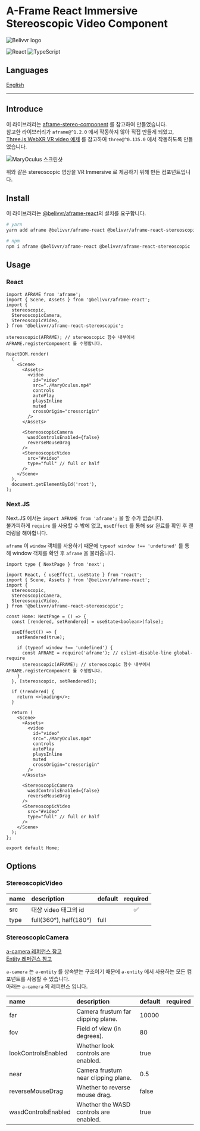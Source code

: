 # A-Frame React Immersive Stereoscopic Video Component

![Belivvr logo](https://avatars.githubusercontent.com/u/40684200?s=200&v=4)

![React](https://img.shields.io/badge/React-20232A?style=for-the-badge&logo=react&logoColor=61DAFB)
![TypeScript](https://img.shields.io/badge/TypeScript-007ACC?style=for-the-badge&logo=typescript&logoColor=white)


## Languages

[English](./en.md)

---

## Introduce

이 라이브러리는 [aframe-stereo-component](https://github.com/oscarmarinmiro/aframe-stereo-component) 를 참고하여 만들었습니다.  
참고한 라이브러리가 `aframe@^1.2.0` 에서 작동하지 않아 직접 만들게 되었고, [Three.js WebXR VR video 예제](https://github.com/mrdoob/three.js/blob/r135/examples/webxr_vr_video.html) 를 참고하여 `three@^0.135.0` 에서 작동하도록 만들었습니다.

![MaryOculus 스크린샷](https://user-images.githubusercontent.com/41536271/146868338-f5c42aae-9fde-46b4-b80c-229f3cd4317a.png)

위와 같은 stereoscopic 영상을 VR Immersive 로 제공하기 위해 만든 컴포넌트입니다.

## Install

이 라이브러리는 [@belivvr/aframe-react](https://github.com/belivvr/aframe-react)의 설치를 요구합니다.

```sh
# yarn
yarn add aframe @belivvr/aframe-react @belivvr/aframe-react-stereoscopic

# npm
npm i aframe @belivvr/aframe-react @belivvr/aframe-react-stereoscopic
```

## Usage

### React

```tsx
import AFRAME from 'aframe';
import { Scene, Assets } from '@belivvr/aframe-react';
import {
  stereoscopic,
  StereoscopicCamera,
  StereoscopicVideo,
} from '@belivvr/aframe-react-stereoscopic';

stereoscopic(AFRAME); // stereoscopic 함수 내부에서 AFRAME.registerComponent 를 수행합니다.

ReactDOM.render(
  (
    <Scene>
      <Assets>
        <video
          id="video"
          src="./MaryOculus.mp4"
          controls
          autoPlay
          playsInline
          muted
          crossOrigin="crossorigin"
        />
      </Assets>

      <StereoscopicCamera
        wasdControlsEnabled={false}
        reverseMouseDrag
      />
      <StereoscopicVideo
        src="#video"
        type="full" // full or half
      />
    </Scene>
  ),
  document.getElementById('root'),
);
```

### Next.JS

Next.JS 에서는 `import AFRAME from 'aframe';` 을 할 수가 없습니다.  
불가피하게 `require` 를 사용할 수 밖에 없고, `useEffect` 를 통해 ssr 완료를 확인 후 랜더링을 해야합니다.  

`aframe` 이 `window` 객체를 사용하기 때문에 `typeof window !== 'undefined'` 를 통해 window 객체를 확인 후 `aframe` 을 불러옵니다.

```tsx
import type { NextPage } from 'next';

import React, { useEffect, useState } from 'react';
import { Scene, Assets } from '@belivvr/aframe-react';
import {
  stereoscopic,
  StereoscopicCamera,
  StereoscopicVideo,
} from '@belivvr/aframe-react-stereoscopic';

const Home: NextPage = () => {
  const [rendered, setRendered] = useState<boolean>(false);

  useEffect(() => {
    setRendered(true);

    if (typeof window !== 'undefined') {
      const AFRAME = require('aframe'); // eslint-disable-line global-require
      stereoscopic(AFRAME); // stereoscopic 함수 내부에서 AFRAME.registerComponent 를 수행합니다.
    }
  }, [stereoscopic, setRendered]);

  if (!rendered) {
    return <>loading</>;
  }

  return (
    <Scene>
      <Assets>
        <video
          id="video"
          src="./MaryOculus.mp4"
          controls
          autoPlay
          playsInline
          muted
          crossOrigin="crossorigin"
        />
      </Assets>

      <StereoscopicCamera
        wasdControlsEnabled={false}
        reverseMouseDrag
      />
      <StereoscopicVideo
        src="#video"
        type="full" // full or half
      />
    </Scene>
  );
};

export default Home;
```

## Options

### StereoscopicVideo

|name|description|default|required|
|:-|:-|:-|:-:|
|src|대상 video 태그의 id||✅|
|type|full(360°), half(180°)|full||

### StereoscopicCamera

[a-camera 레퍼런스 참고](https://aframe.io/docs/1.2.0/primitives/a-camera.html)  
[Entity 레퍼런스 참고](https://aframe.io/docs/1.2.0/core/entity.html)  

`a-camera` 는 `a-entity` 를 상속받는 구조이기 때문에 `a-entity` 에서 사용하는 모든 컴포넌트를 사용할 수 있습니다.  
아래는 `a-camera` 의 레퍼런스 입니다.

|name|description|default|required|
|:-|:-|:-|:-:|
|far|Camera frustum far clipping plane.|10000||
|fov|Field of view (in degrees).|	80||
|lookControlsEnabled|Whether look controls are enabled.|true||
|near|Camera frustum near clipping plane.|0.5||
|reverseMouseDrag|Whether to reverse mouse drag.|false||
|wasdControlsEnabled|Whether the WASD controls are enabled.|true||
